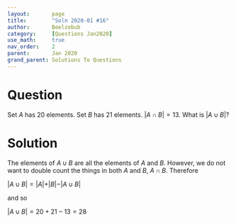 ```yaml
---
layout:       page
title:        "Soln 2020-01 #16"
author:       Beelzebub
category:     [Questions Jan2020]
use_math:     true
nav_order:    2
parent:       Jan 2020
grand_parent: Solutions To Questions
---
```


# Question

Set $A$ has 20 elements. Set $B$ has 21 elements. $\vert A \cap B \vert = 13$. What is $\vert A \cup B \vert$?

# Solution

The elements of  $A \cup B$ are all the elements of $A$ and $B$. However, we do not want to double count the things in both $A$ and $B$, $A \cap B$. Therefore

$\vert A \cup B \vert = \vert A \vert + \vert B \vert - \vert A \cup B \vert$

and so

$\vert A \cup B \vert = 20 + 21 - 13 = 28$


